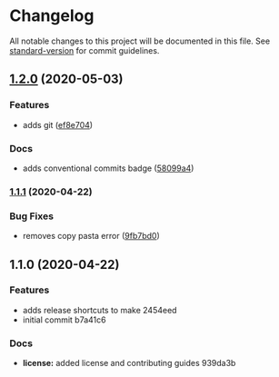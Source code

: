 # Changelog

All notable changes to this project will be documented in this file. See [standard-version](https://github.com/conventional-changelog/standard-version) for commit guidelines.

## [1.2.0](https://github.com/talentplatforms/docker-compose/compare/v1.1.1...v1.2.0) (2020-05-03)


### Features

* adds git ([ef8e704](https://github.com/talentplatforms/docker-compose/commit/ef8e704f8872ed5f744d7ed3efa810aa4eb7d7a9))


### Docs

* adds conventional commits badge ([58099a4](https://github.com/talentplatforms/docker-compose/commit/58099a4afe76bfa4011783497b7403ee3001bc14))

### [1.1.1](https://github.com/talentplatforms/docker-compose/compare/v1.1.0...v1.1.1) (2020-04-22)


### Bug Fixes

* removes copy pasta error ([9fb7bd0](https://github.com/talentplatforms/docker-compose/commit/9fb7bd030b96172a2f00c6b5f6191474230687e7))

## 1.1.0 (2020-04-22)


### Features

* adds release shortcuts to make 2454eed
* initial commit b7a41c6


### Docs

* **license:** added license and contributing guides 939da3b
